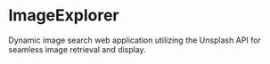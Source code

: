 # ImageExplorer
Dynamic image search web application utilizing the Unsplash API for seamless image retrieval and display.
